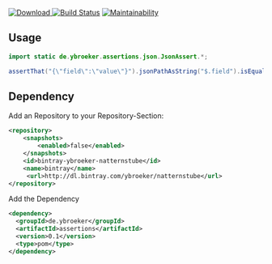 [ ![Download](https://api.bintray.com/packages/ybroeker/assertions/assertions/images/download.svg) ](https://bintray.com/ybroeker/assertions/assertions/_latestVersion)
[![Build Status](https://travis-ci.org/ybroeker/assertions.svg?branch=master)](https://travis-ci.org/ybroeker/assertions)
[![Maintainability](https://api.codeclimate.com/v1/badges/1f948b7bad12dbe6e093/maintainability)](https://codeclimate.com/github/ybroeker/assertions/maintainability)

## Usage


```java
import static de.ybroeker.assertions.json.JsonAssert.*;

assertThat("{\"field\":\"value\"}").jsonPathAsString("$.field").isEqualTo("value");
```


## Dependency

Add an Repository to your Repository-Section:

```xml
<repository>
    <snapshots>
        <enabled>false</enabled>
    </snapshots>
    <id>bintray-ybroeker-natternstube</id>
    <name>bintray</name>
     <url>http://dl.bintray.com/ybroeker/natternstube</url>
</repository>
```

Add the Dependency

```xml
<dependency>
  <groupId>de.ybroeker</groupId>
  <artifactId>assertions</artifactId>
  <version>0.1</version>
  <type>pom</type>
</dependency>
```
